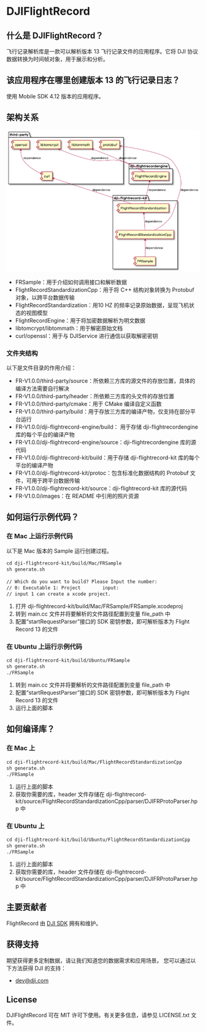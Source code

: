 # DJIFlightRecord

## 什么是 DJIFlightRecord？

飞行记录解析库是一款可以解析版本 13 飞行记录文件的应用程序。它将 DJI 协议数据转换为时间帧对象，用于展示和分析。

## 该应用程序在哪里创建版本 13 的飞行记录日志？

使用 Mobile SDK 4.12 版本的应用程序。


## 架构关系

![](images/architectural.png)

* FRSample：用于介绍如何调用接口和解析数据
* FlightRecordStandardizationCpp：用于将 C++ 结构对象转换为 Protobuf 对象，以跨平台数据传输
* FlightRecordStandardization：用10 HZ 的频率记录原始数据，呈现飞机状态的视图模型
* FlightRecordEngine：用于将加密数据解析为明文数据
* libtomcrypt/libtommath：用于解密原始文档
* curl/openssl：用于与 DJIService 进行通信以获取解密密钥

### 文件夹结构

以下是文件目录的作用介绍：

* FR-V1.0.0/third-party/source：所依赖三方库的源文件的存放位置，具体的编译方法需要自行解决
* FR-V1.0.0/third-party/header：所依赖三方库的头文件的存放位置
* FR-V1.0.0/third-party/cmake：用于 CMake 编译自定义函数
* FR-V1.0.0/third-party/build：用于存放三方库的编译产物，仅支持在部分平台运行
* FR-V1.0.0/dji-flightrecord-engine/build： 用于存储 dji-flightrecordengine 库的每个平台的编译产物
* FR-V1.0.0/dji-flightrecord-engine/source：dji-flightrecordengine 库的源代码
* FR-V1.0.0/dji-flightrecord-kit/build：用于存储 dji-flightrecord-kit 库的每个平台的编译产物
* FR-V1.0.0/dji-flightrecord-kit/protoc：包含标准化数据结构的 Protobuf 文件，可用于跨平台数据传输
* FR-V1.0.0/dji-flightrecord-kit/source：dji-flightrecord-kit 库的源代码
* FR-V1.0.0/images：在 README 中引用的照片资源

## 如何运行示例代码？

### 在 Mac 上运行示例代码

以下是 Mac 版本的 Sample 运行创建过程。

```shell
cd dji-flightrecord-kit/build/Mac/FRSample
sh generate.sh

// Which do you want to build? Please Input the number:
// 0: Executable 1: Project        input:
// input 1 can create a xcode project.
```

1. 打开 dji-flightrecord-kit/build/Mac/FRSample/FRSample.xcodeproj
2. 转到 main.cc 文件并将要解析的文件路径配置到变量 file_path 中
3. 配置“startRequestParser”接口的 SDK 密钥参数，即可解析版本为 Flight Record 13 的文件

### 在 Ubuntu 上运行示例代码

```shell
cd dji-flightrecord-kit/build/Ubuntu/FRSample
sh generate.sh
./FRSample
```

1. 转到 main.cc 文件并将要解析的文件路径配置到变量 file_path 中
2. 配置“startRequestParser”接口的 SDK 密钥参数，即可解析版本为 Flight Record 13 的文件
3. 运行上面的脚本

## 如何编译库？

### 在 Mac 上

```shell
cd dji-flightrecord-kit/build/Mac/FlightRecordStandardizationCpp
sh generate.sh
./FRSample
```

1. 运行上面的脚本
2. 获取你需要的库，header 文件存储在 dji-flightrecord-kit/source/FlightRecordStandardizationCpp/parser/DJIFRProtoParser.hpp 中

### 在 Ubuntu 上

```shell
cd dji-flightrecord-kit/build/Ubuntu/FlightRecordStandardizationCpp
sh generate.sh
./FRSample
```

1. 运行上面的脚本
2. 获取你需要的库，header 文件存储在 dji-flightrecord-kit/source/FlightRecordStandardizationCpp/parser/DJIFRProtoParser.hpp 中

## 主要贡献者

FlightRecord 由 [DJI SDK](https://developer.dji.com) 拥有和维护。

## 获得支持

期望获得更多定制数据，请让我们知道您的数据需求和应用场景。
您可以通过以下方法获得 DJI 的支持：

- [dev@dji.com](mailto:dev@dji.com)

## License

DJIFlightRecord 可在 MIT 许可下使用。有关更多信息，请参见 LICENSE.txt 文件。

